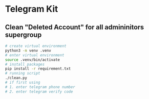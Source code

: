 # Telegram Kit

## Clean "Deleted Account" for all admininitors supergroup

```bash
# create virtual environment
python3 -m venv .venv
# enter virtual environment
source .venv/bin/activate
# install packages
pip install -r requirement.txt
# running script
./clean.py
# if first using
# 1. enter telegram phone number
# 2. enter telegram verify code
```
